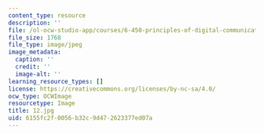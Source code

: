 ```yaml
---
content_type: resource
description: ''
file: /ol-ocw-studio-app/courses/6-450-principles-of-digital-communications-i-fall-2006/6155fc2f0056b32c9d472623377ed07a_12.jpg
file_size: 1768
file_type: image/jpeg
image_metadata:
  caption: ''
  credit: ''
  image-alt: ''
learning_resource_types: []
license: https://creativecommons.org/licenses/by-nc-sa/4.0/
ocw_type: OCWImage
resourcetype: Image
title: 12.jpg
uid: 6155fc2f-0056-b32c-9d47-2623377ed07a
---
```

